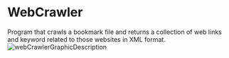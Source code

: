 WebCrawler
==========

Program that crawls a bookmark file and returns a collection of web links and keyword related to those websites in XML format.
![webCrawlerGraphicDescription](http://itreverie.com/wp-content/images/webCrawler/webCrawlerGraphicDescription.png)

